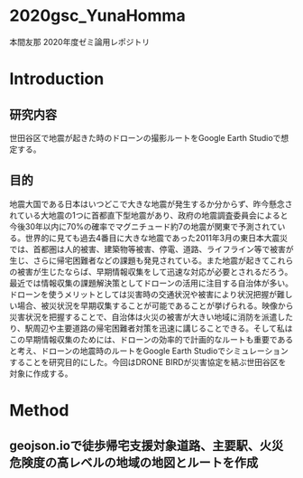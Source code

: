 # 2020gsc_YunaHomma
本間友那 2020年度ゼミ論用レポジトリ

# Introduction
## 研究内容
世田谷区で地震が起きた時のドローンの撮影ルートをGoogle Earth Studioで想定する。

## 目的
地震大国である日本はいつどこで大きな地震が発生するか分からず、昨今懸念されている大地震の1つに首都直下型地震があり、政府の地震調査委員会によると今後30年以内に70%の確率でマグニチュード約7の地震が関東で予測されている。世界的に見ても過去4番目に大きな地震であった2011年3月の東日本大震災では、首都圏は人的被害、建築物等被害、停電、道路、ライフライン等で被害が生じ、さらに帰宅困難者などの課題も発見されている。また地震が起きてこれらの被害が生じたならば、早期情報収集をして迅速な対応が必要とされるだろう。最近では情報収集の課題解決策としてドローンの活用に注目する自治体が多い。ドローンを使うメリットとしては災害時の交通状況や被害により状況把握が難しい場合、被災状況を早期収集することが可能であることが挙げられる。映像から災害状況を把握することで、自治体は火災の被害が大きい地域に消防を派遣したり、駅周辺や主要道路の帰宅困難者対策を迅速に講じることできる。そして私はこの早期情報収集のためには、ドローンの効率的で計画的なルートも重要であると考え、ドローンの地震時のルートをGoogle Earth Studioでシミュレーションすることを研究目的にした。今回はDRONE BIRDが災害協定を結ぶ世田谷区を対象に作成する。
　
# Method
## geojson.ioで徒歩帰宅支援対象道路、主要駅、火災危険度の高レベルの地域の地図とルートを作成

